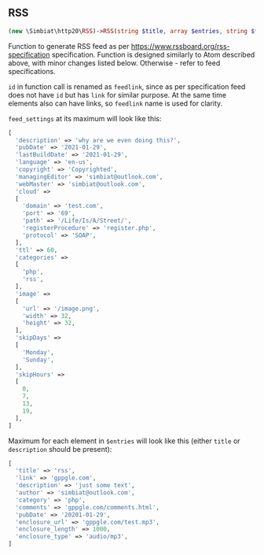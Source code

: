 ## RSS
```php
(new \Simbiat\http20\RSS)->RSS(string $title, array $entries, string $feedlink = '', array $feed_settings = []);
```
Function to generate RSS feed as per https://www.rssboard.org/rss-specification specification. Function is designed similarly to Atom described above, with minor changes listed below. Otherwise - refer to feed specifications.

`id` in function call is renamed as `feedlink`, since as per specification feed does not have `id` but has `link` for similar purpose. At the same time elements also can have links, so `feedlink` name is used for clarity.

`feed_settings` at its maximum will look like this:
```php
[
  'description' => 'why are we even doing this?',
  'pubDate' => '2021-01-29',
  'lastBuildDate' => '2021-01-29',
  'language' => 'en-us',
  'copyright' => 'Copyrighted',
  'managingEditor' => 'simbiat@outlook.com',
  'webMaster' => 'simbiat@outlook.com',
  'cloud' =>
  [
    'domain' => 'test.com',
    'port' => '69',
    'path' => '/Life/Is/A/Street/',
    'registerProcedure' => 'register.php',
    'protocol' => 'SOAP',
  ],
  'ttl' => 60,
  'categories' =>
  [
    'php',
    'rss',
  ],
  'image' =>
  [
    'url' => '/image.png',
    'width' => 32,
    'height' => 32,
  ],
  'skipDays' =>
  [
    'Monday',
    'Sunday',
  ],
  'skipHours' =>
  [
    0,
    7,
    13,
    19,
  ],
]
```
Maximum for each element in `$entries` will look like this (either `title` or `description` should be present):
```php
[
  'title' => 'rss',
  'link' => 'gppgle.com',
  'description' => 'just some text',
  'author' => 'simbiat@outlook.com',
  'category' => 'php',
  'comments' => 'gppgle.com/comments.html',
  'pubDate' => '20201-01-29',
  'enclosure_url' => 'gppgle.com/test.mp3',
  'enclosure_length' => 1000,
  'enclosure_type' => 'audio/mp3',
]
```